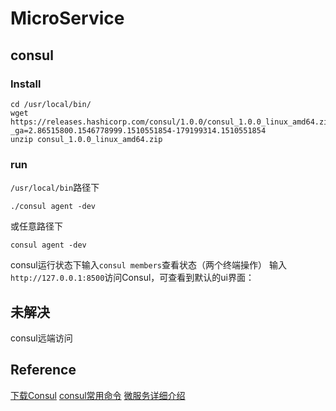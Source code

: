 # MicroService

## consul
### Install
```
cd /usr/local/bin/
wget https://releases.hashicorp.com/consul/1.0.0/consul_1.0.0_linux_amd64.zip?_ga=2.86515800.1546778999.1510551854-179199314.1510551854
unzip consul_1.0.0_linux_amd64.zip
```
### run
```/usr/local/bin```路径下
```
./consul agent -dev
```
或任意路径下
```
consul agent -dev
```
consul运行状态下输入```consul members```查看状态（两个终端操作）
输入```http://127.0.0.1:8500```访问Consul，可查看到默认的ui界面：

## 未解决
consul远端访问

## Reference
[下载Consul](https://www.consul.io/downloads.html)
[consul常用命令](https://blog.csdn.net/Coder_501/article/details/79352911)
[微服务详细介绍](https://www.jianshu.com/p/572f264d0bb5)